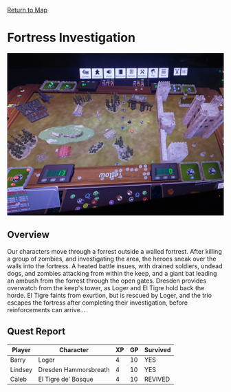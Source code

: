 [Return to Map](https://barry4356.pythonanywhere.com/aof_interactive_map?showBattles=on)

# Fortress Investigation
![Fortress](../static/images/IMG_20240908_175247589_HDR.jpg "Fortresss")

## Overview
Our characters move through a forrest outside a walled fortrest. After killing a group of zombies, and investigating the area, the heroes sneak over the walls into the fortress. A heated battle insues, with drained soldiers, undead dogs, and zombies attacking from within the keep, and a giant bat leading an ambush from the forrest through the open gates. Dresden provides overwatch from the keep's tower, as Loger and El Tigre hold back the horde. El Tigre faints from exurtion, but is rescued by Loger, and the trio escapes the fortress after completing their investigation, before reinforcements can arrive...

## Quest Report
| Player | Character | XP | GP | Survived |
| --- | --- | --- | --- | --- |
| Barry | Loger | 4 | 10 | YES | 
| Lindsey | Dresden Hammorsbreath | 4 | 10 | YES | 
| Caleb | El Tigre de' Bosque | 4 | 10 | REVIVED | 
